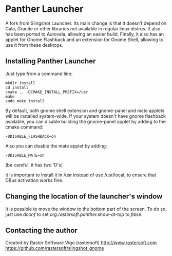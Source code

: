 # Panther Launcher

A fork from Slingshot Launcher. Its main change is that it doesn't depend on
Gala, Granite or other libraries not available in regular linux distros. It also
has been ported to Autovala, allowing an easier build. Finally, it also has an
applet for Gnome Flashback and an extension for Gnome Shell, allowing to use
it from these desktops.

## Installing Panther Launcher

Just type from a command line:

	mkdir install
	cd install
	cmake .. -DCMAKE_INSTALL_PREFIX=/usr
	make
	sudo make install

By default, both gnome shell extension and gnome-panel and mate applets will be installed
system-wide. If your system doesn't have gnome flashback available, you can
disable building the gnome-panel applet by adding to the cmake command:

    -DDISABLE_FLASHBACK=on

Also you can disable the mate applet by adding:

    -DDISABLE_MATE=on

(be careful: it has two 'D's)

It is important to install it in /usr instead of use /usr/local, to ensure that
DBus activation works fine.

## Changing the location of the launcher's window

It is possible to move the window to the bottom part of the screen. To do so,
just use *dconf* to set *org.rastersoft.panther.show-at-top* to *false*.

## Contacting the author

Created by Raster Software Vigo (rastersoft) 
http://www.rastersoft.com 
https://github.com/rastersoft/slingshot_gnome 
